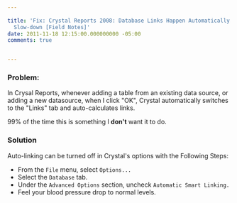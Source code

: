 ```yaml
---
 
title: 'Fix: Crystal Reports 2008: Database Links Happen Automatically and Cause Unnecessary
  Slow-down [Field Notes]'
date: 2011-11-18 12:15:00.000000000 -05:00
comments: true


---
```

### Problem:
In Crysal Reports, whenever adding a table from an existing data source, or adding a new datasource, when I click "OK", Crystal automatically switches to the "Links" tab and auto-calculates links.

99% of the time this is something I **don't** want it to do.
### Solution
Auto-linking can be turned off in Crystal's options with the Following Steps:

* From the `File` menu, select `Options...`
* Select the `Database` tab.
* Under the `Advanced Options` section, uncheck `Automatic Smart Linking.`
* Feel your blood pressure drop to normal levels.
